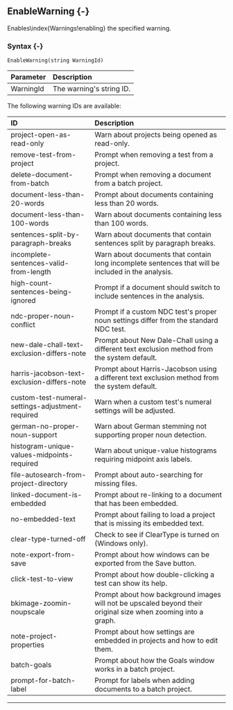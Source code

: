 ## EnableWarning {-}

Enables\index{Warnings!enabling} the specified warning.

### Syntax {-}

```{sql}
EnableWarning(string WarningId)
```

**Parameter** | **Description**
| :-- | :-- |
WarningId | The warning's string ID.

The following warning IDs are available:

**ID** | **Description**
| :-- | :-- |
project-open-as-read-only  |  Warn about projects being opened as read-only.
remove-test-from-project  |  Prompt when removing a test from a project.
delete-document-from-batch  |  Prompt when removing a document from a batch project.
document-less-than-20-words |  Prompt about documents containing less than 20 words.
document-less-than-100-words  | Warn about documents containing less than 100 words.
sentences-split-by-paragraph-breaks  |  Warn about documents that contain sentences split by paragraph breaks.
incomplete-sentences-valid-from-length  |  Warn about documents that contain long incomplete sentences that will be included in the analysis.
high-count-sentences-being-ignored  |  Prompt if a document should switch to include sentences in the analysis.
ndc-proper-noun-conflict  |  Prompt if a custom NDC test's proper noun settings differ from the standard NDC test.
new-dale-chall-text-exclusion-differs-note  |  Prompt about New Dale-Chall using a different text exclusion method from the system default.
harris-jacobson-text-exclusion-differs-note  |  Prompt about Harris-Jacobson using a different text exclusion method from the system default.
custom-test-numeral-settings-adjustment-required  |  Warn when a custom test's numeral settings will be adjusted.
german-no-proper-noun-support  |  Warn about German stemming not supporting proper noun detection.
histogram-unique-values-midpoints-required  |  Warn about unique-value histograms requiring midpoint axis labels.
file-autosearch-from-project-directory  |  Prompt about auto-searching for missing files.
linked-document-is-embedded  |  Prompt about re-linking to a document that has been embedded.
no-embedded-text  | Prompt about failing to load a project that is missing its embedded text.
clear-type-turned-off  |  Check to see if ClearType is turned on (Windows only).
note-export-from-save  |  Prompt about how windows can be exported from the Save button.
click-test-to-view  | Prompt about how double-clicking a test can show its help.
bkimage-zoomin-noupscale  |  Prompt about how background images will not be upscaled beyond their original size when zooming into a graph.
note-project-properties  |  Prompt about how settings are embedded in projects and how to edit them.
batch-goals  |  Prompt about how the Goals window works in a batch project.
prompt-for-batch-label  |  Prompt for labels when adding documents to a batch project.

***
